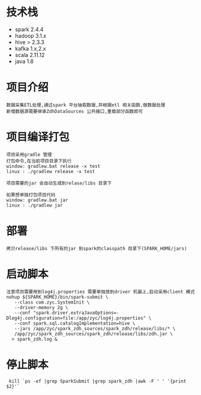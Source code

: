 # 技术栈

   + spark 2.4.4
   + hadoop 3.1.x
   + hive > 2.3.3
   + kafka 1.x,2.x
   + scala 2.11.12
   + java 1.8
   
# 项目介绍

    数据采集ETL处理,通过spark 平台抽取数据,并根据etl 相关函数,做数据处理
    新增数据源需要继承ZdhDataSources 公共接口,重载部分函数即可
 
# 项目编译打包
    项目采用gradle 管理
    打包命令,在当前项目目录下执行
    window: gradlew.bat release -x test
    linux : ./gradlew release -x test
    
    项目需要的jar 会自动生成到relase/libs 目录下
    
    如果想单独打包项目代码
    window: gradlew.bat jar
    linux : ./gradlew jar
    
# 部署
    拷贝release/libs 下所有的jar 到spark的classpath 目录下(SPARK_HOME/jars)
    
# 启动脚本
    注意项目需要用到log4j.properties 需要单独放到driver 机器上,启动采用client 模式
    nohup ${SPARK_HOME}/bin/spark-submit \
       --class com.zyc.SystemInit \
       --driver-memory 2g \
       --conf "spark.driver.extraJavaOptions=-Dlog4j.configuration=file:/app/zyc/log4j.properties" \
       --conf spark.sql.catalogImplementation=hive \
       --jars /app/zyc/spark_zdh_sources/spark_zdh/release/libs/* \
       /app/zyc/spark_zdh_sources/spark_zdh/release/libs/zdh.jar \
      > spark_zdh.log &
    
# 停止脚本
     kill `ps -ef |grep SparkSubmit |grep spark_zdh |awk -F ' ' '{print $2}'`
